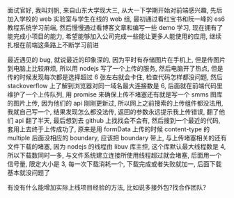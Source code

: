 面试官好, 我叫刘帆, 来自山东大学现大三, 从大一下学期开始对前端感兴趣, 先后加入学校的 web 实验室与学生在线的 web 组, 最初通过看红宝书和阮一峰的 es6 教程系统学习前端, 然后慢慢通过看博客文章和编写一些 demo 学习, 现在拥有了能完成小项目的能力, 希望能够加入公司完成一些能让更多人能使用的应用, 继续扎根在前端这条路上不断学习前进

最近遇见的 bug, 就说最近的印象深的, 因为平时有存储图片在手机上, 但是传图片到电脑上比较麻烦, 所以用 nodejs 写了一个上传的服务, 然后电脑开了热点, 但是传的时候发现每次都是选择超过 6 张左右就会卡住, 检查代码怎样都没问题, 然后 stackoverflow 上了解到浏览器对同一域名最大连接数是 6, 后面就在前端代码里维护了一个上传队列, 用 promise 来确保上传不堵塞还有就是写一个 smms 图库的图片上传, 因为他们的 api 刚刚更新过, 所以网上之前搜索的上传组件都没法用, 我就自己写一个, 结果发现怎么都没法传, 返回的参数永远提示我上传错误, 翻了他们 api 翻了半天, 最后想到去 github 上找找会不会有, 然后搜到一个最近的代码, 套用上去终于上传成功了, 原来是用 formData 上传的时候 content-type 的 multiple 后面没相应的 boundary, 应该把 boundary 带上, 与上传堵塞相关的还有文件下载的堵塞, 因为 nodejs 的线程由 libuv 库主控, 这个库默认最大线程数是 4, 所以下载数同时一多, 与文件系统建立连接所使用线程超过就会堵塞, 后面用一个信号量, 限定大小是 3, 每一次下载消耗一个, 下载完成或者失败就加一, 后面下载基本就没问题了

有没有什么能增加实际上线项目经验的方法, 比如说多接外包?找合作团队?
